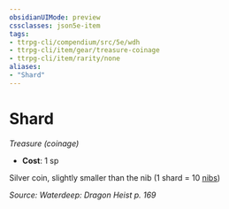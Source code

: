 ```yaml
---
obsidianUIMode: preview
cssclasses: json5e-item
tags:
- ttrpg-cli/compendium/src/5e/wdh
- ttrpg-cli/item/gear/treasure-coinage
- ttrpg-cli/item/rarity/none
aliases: 
- "Shard"
---
```

# Shard
*Treasure (coinage)*  


- **Cost**: 1 sp

Silver coin, slightly smaller than the nib (1 shard = 10 [nibs](/3-Mechanics/CLI/Compendium/items/nib-wdh.md))

*Source: Waterdeep: Dragon Heist p. 169*
